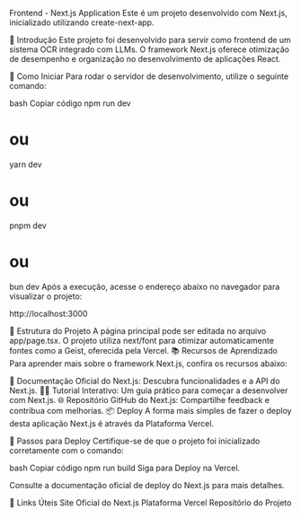 Frontend - Next.js Application
Este é um projeto desenvolvido com Next.js, inicializado utilizando create-next-app.

📖 Introdução
Este projeto foi desenvolvido para servir como frontend de um sistema OCR integrado com LLMs. O framework Next.js oferece otimização de desempenho e organização no desenvolvimento de aplicações React.

🚀 Como Iniciar
Para rodar o servidor de desenvolvimento, utilize o seguinte comando:

bash
Copiar código
npm run dev
# ou
yarn dev
# ou
pnpm dev
# ou
bun dev
Após a execução, acesse o endereço abaixo no navegador para visualizar o projeto:

http://localhost:3000

📂 Estrutura do Projeto
A página principal pode ser editada no arquivo app/page.tsx.
O projeto utiliza next/font para otimizar automaticamente fontes como a Geist, oferecida pela Vercel.
📚 Recursos de Aprendizado
Para aprender mais sobre o framework Next.js, confira os recursos abaixo:

📄 Documentação Oficial do Next.js: Descubra funcionalidades e a API do Next.js.
🧑‍💻 Tutorial Interativo: Um guia prático para começar a desenvolver com Next.js.
🌐 Repositório GitHub do Next.js: Compartilhe feedback e contribua com melhorias.
📦 Deploy
A forma mais simples de fazer o deploy desta aplicação Next.js é através da Plataforma Vercel.

📌 Passos para Deploy
Certifique-se de que o projeto foi inicializado corretamente com o comando:

bash
Copiar código
npm run build
Siga para Deploy na Vercel.

Consulte a documentação oficial de deploy do Next.js para mais detalhes.

🔗 Links Úteis
Site Oficial do Next.js
Plataforma Vercel
Repositório do Projeto 

